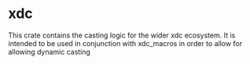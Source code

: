 # xdc

This crate contains the casting logic for the wider xdc ecosystem. It is intended to be used in conjunction with xdc_macros in order to allow for allowing dynamic casting